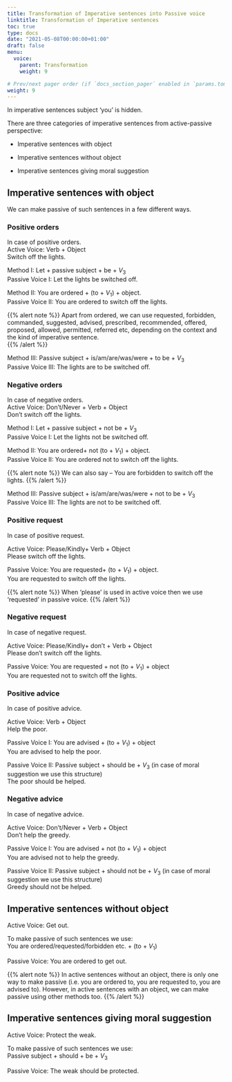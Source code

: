 ```yaml
---
title: Transformation of Imperative sentences into Passive voice   
linktitle: Transformation of Imperative sentences   
toc: true
type: docs
date: "2021-05-08T00:00:00+01:00"
draft: false
menu:
  voice:
    parent: Transformation
    weight: 9

# Prev/next pager order (if `docs_section_pager` enabled in `params.toml`)
weight: 9
---
```


In imperative sentences subject ‘you’ is hidden.

There are three categories of imperative sentences from active-passive perspective:

* Imperative sentences with object

* Imperative sentences without object

* Imperative sentences giving moral suggestion


## Imperative sentences with object

We can make passive of such sentences in a few different ways. 

### Positive orders

In case of positive orders. <br>
Active Voice: Verb + Object <br>
Switch off the lights. 	

Method I: Let + passive subject + be + $V_3$ <br>
Passive Voice I: Let the lights be switched off. 		

Method II: You are ordered + (to + $V_1$) + object. <br>
Passive Voice II: You are ordered to switch off the lights. 

{{% alert note %}}
Apart from ordered, we can use requested, forbidden, commanded, suggested, advised, prescribed, recommended, offered, proposed, allowed, permitted, referred etc, depending on the context and the kind of imperative sentence.  
{{% /alert %}}

Method III: Passive subject + is/am/are/was/were + to be + $V_3$ <br>
Passive Voice III: The lights are to be switched off. 

### Negative orders

In case of negative orders. <br>
Active Voice: Don’t/Never + Verb + Object <br>
Don’t switch off the lights. 	

Method I: Let + passive subject + not be + $V_3$ <br>
Passive Voice I: Let the lights not be switched off. 		

Method II: You are ordered+ not (to + $V_1$) + object. <br>
Passive Voice II: You are ordered not to switch off the lights. 

{{% alert note %}}
We can also say – You are forbidden to switch off the lights.
{{% /alert %}} 

Method III: Passive subject + is/am/are/was/were + not to be + $V_3$ <br>
Passive Voice III: The lights are not to be switched off. 

### Positive request

In case of positive request.

Active Voice: Please/Kindly+ Verb + Object <br>
Please switch off the lights. 	

Passive Voice: You are requested+ (to + $V_1$) + object. <br>
You are requested to switch off the lights. 

{{% alert note %}}
When ‘please’ is used in active voice then we use ‘requested’ in passive voice. 
{{% /alert %}}

### Negative request

In case of negative request.

Active Voice: Please/Kindly+ don’t + Verb + Object <br>
Please don’t switch off the lights. 	

Passive Voice: You are requested + not (to + $V_1$) + object <br>
You are requested not to switch off the lights. 

### Positive advice

In case of positive advice.

Active Voice: Verb + Object <br>
Help the poor.

Passive Voice I: You are advised + (to + $V_1$) + object <br>
You are advised to help the poor. 

Passive Voice II: Passive subject + should be + $V_3$ (in case of moral suggestion we use this structure) <br>
The poor should be helped. 

### Negative advice

In case of negative advice.

Active Voice: Don’t/Never + Verb + Object <br>
Don’t help the greedy.

Passive Voice I: You are advised + not (to + $V_1$) + object <br>
You are advised not to help the greedy. 

Passive Voice II: Passive subject + should not be + $V_3$ (in case of moral suggestion we use this structure) <br>
Greedy should not be helped. 


## Imperative sentences without object

Active Voice: Get out. 

To make passive of such sentences we use: <br>
You are ordered/requested/forbidden etc. + (to + $V_1$)

Passive Voice: You are ordered to get out.

{{% alert note %}}
In active sentences without an object, there is only one way to make passive (i.e. you are ordered to, you are requested to, you are advised to). However, in active sentences with an object, we can make passive using other methods too. 
{{% /alert %}}


## Imperative sentences giving moral suggestion

Active Voice: Protect the weak. 

To make passive of such sentences we use: <br>
Passive subject + should + be + $V_3$

Passive Voice: The weak should be protected. 

